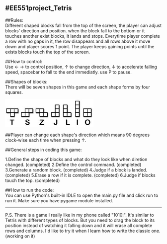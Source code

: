 #EE551project_Tetris
---

##Rules:  
Different shaped blocks fall from the top of the screen, the player can adjust blocks' direction and position. when the block fall to the bottom or it touches another exist blocks, it lands and stops. Everytime player complete a row with no gaps in it, the row disappears and all rows above it move down and player scores 1 point. The player keeps gaining points until the exists blocks touch the top of the screen.

##How to control:  
Use ← → to control position, ↑ to change direction, ↓ to accelerate falling speed, spacebar to fall to the end immediatly. use P to pause. 

##Shapes of blocks:  
There will be seven shapes in this game and each shape forms by four squares.

![image](https://github.com/tonyqtang/ee551project/blob/master/different%20_blocks.jpg)

##Player can change each shape's direction which means 90 degrees clock-wise each time when pressing ↑.

##General steps in coding this game:  

1.Define the shape of blocks and what do they look like when diretion changed.  (completed)
2.Define the control command.  (completed)
3.Generate a random block.   (completed)
4.Judge if a block is landed.  (completed)
5.Erase a row if it is complete.  (completed)
6.Judge if blocks touch the top.  (completed)

##How to run the code:  
You can use Python's built-in IDLE to open the main.py file and click run to run it. Make sure you have pygame module installed.  


---


P.S. There is a game I really like in my phone called "1010!". It's similar to Tetris with different types of blocks. But you need to drag the block to its position instead of watching it falling down and it will erase all complete rows and columns. I'd like to try it when I learn how to write the classic one.   (working on it)                

